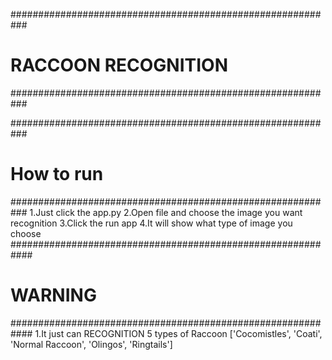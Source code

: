 ###########################################################
#                  RACCOON RECOGNITION                     # 
###########################################################

###########################################################
#                 	How to run                        #
###########################################################
1.Just click the app.py 
2.Open file and choose the image you want recognition
3.Click the run app
4.It will show what type of image you choose
############################################################
#			WARNING				   #
############################################################
1.It just can RECOGNITION 5 types of Raccoon
['Cocomistles', 'Coati', 'Normal Raccoon', 'Olingos', 'Ringtails']
